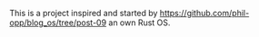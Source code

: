 This is a project inspired and started by https://github.com/phil-opp/blog_os/tree/post-09 an own Rust OS.
